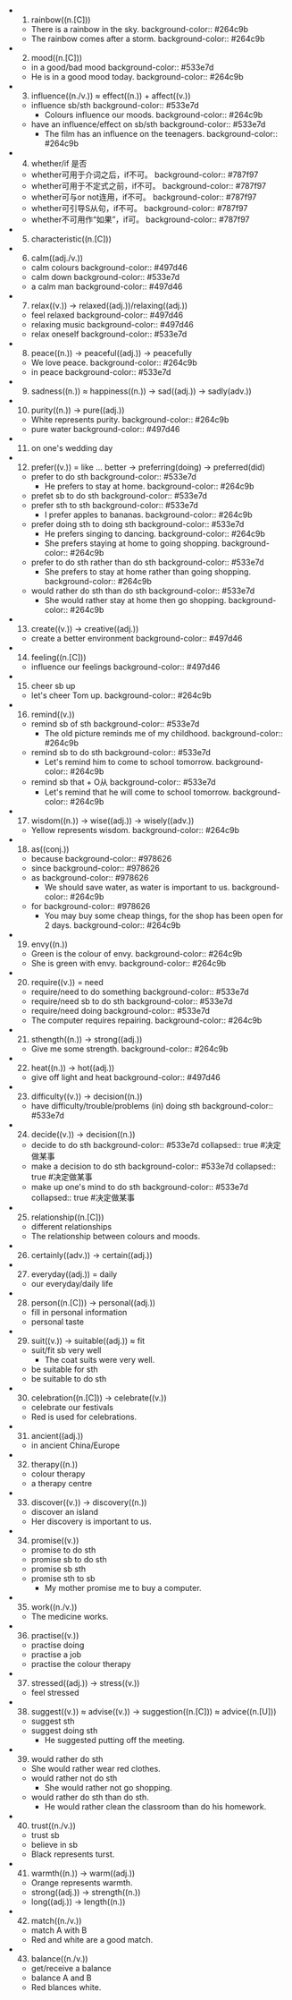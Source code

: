 - 1. rainbow((n.[C]))
	- There is a rainbow in the sky.
	  background-color:: #264c9b
	- The rainbow comes after a storm.
	  background-color:: #264c9b
- 2. mood((n.[C]))
	- in a good/bad mood
	  background-color:: #533e7d
	- He is in a good mood today.
	  background-color:: #264c9b
- 3. influence((n./v.)) ≈ effect((n.)) + affect((v.))
	- influence sb/sth
	  background-color:: #533e7d
		- Colours influence our moods.
		  background-color:: #264c9b
	- have an influence/effect on sb/sth
	  background-color:: #533e7d
		- The film has an influence on the teenagers.
		  background-color:: #264c9b
- 4. whether/if 是否
	- whether可用于介词之后，if不可。
	  background-color:: #787f97
	- whether可用于不定式之前，if不可。
	  background-color:: #787f97
	- whether可与or not连用，if不可。
	  background-color:: #787f97
	- whether可引导S从句，if不可。
	  background-color:: #787f97
	- whether不可用作“如果”，if可。
	  background-color:: #787f97
- 5. characteristic((n.[C]))
- 6. calm((adj./v.))
	- calm colours
	  background-color:: #497d46
	- calm down
	  background-color:: #533e7d
	- a calm man
	  background-color:: #497d46
- 7. relax((v.)) -> relaxed((adj.))/relaxing((adj.))
	- feel relaxed
	  background-color:: #497d46
	- relaxing music
	  background-color:: #497d46
	- relax oneself
	  background-color:: #533e7d
- 8. peace((n.)) -> peaceful((adj.)) -> peacefully
	- We love peace.
	  background-color:: #264c9b
	- in peace
	  background-color:: #533e7d
- 9. sadness((n.)) ≈ happiness((n.)) -> sad((adj.)) -> sadly(adv.))
- 10. purity((n.)) -> pure((adj.))
	- White represents purity.
	  background-color:: #264c9b
	- pure water
	  background-color:: #497d46
- 11. on one's wedding day
- 12. prefer((v.)) = like ... better -> preferring(doing) -> preferred(did)
	- prefer to do sth
	  background-color:: #533e7d
		- He prefers to stay at home.
		  background-color:: #264c9b
	- prefet sb to do sth
	  background-color:: #533e7d
	- prefer sth to sth
	  background-color:: #533e7d
		- I prefer apples to bananas.
		  background-color:: #264c9b
	- prefer doing sth to doing sth
	  background-color:: #533e7d
		- He prefers singing to dancing.
		  background-color:: #264c9b
		- She prefers staying at home to going shopping.
		  background-color:: #264c9b
	- prefer to do sth rather than do sth
	  background-color:: #533e7d
		- She prefers to stay at home rather than going shopping.
		  background-color:: #264c9b
	- would rather do sth than do sth
	  background-color:: #533e7d
		- She would rather stay at home then go shopping.
		  background-color:: #264c9b
- 13.  create((v.)) -> creative((adj.))
	- create a better environment
	  background-color:: #497d46
- 14. feeling((n.[C]))
	- influence our feelings
	  background-color:: #497d46
- 15. cheer sb up
	- let's cheer Tom up.
	  background-color:: #264c9b
- 16. remind((v.))
	- remind sb of sth
	  background-color:: #533e7d
		- The old picture reminds me of my childhood.
		  background-color:: #264c9b
	- remind sb to do sth
	  background-color:: #533e7d
		- Let's remind him to come to school tomorrow.
		  background-color:: #264c9b
	- remind sb that + O从
	  background-color:: #533e7d
		- Let's remind that he will come to school tomorrow.
		  background-color:: #264c9b
- 17. wisdom((n.)) -> wise((adj.)) -> wisely((adv.))
	- Yellow represents wisdom.
	  background-color:: #264c9b
- 18. as((conj.))
	- because
	  background-color:: #978626
	- since
	  background-color:: #978626
	- as
	  background-color:: #978626
		- We should save water, as water is important to us.
		  background-color:: #264c9b
	- for
	  background-color:: #978626
		- You may buy some cheap things, for the shop has been open for 2 days.
		  background-color:: #264c9b
- 19. envy((n.))
	- Green is the colour of envy.
	  background-color:: #264c9b
	- She is green with envy.
	  background-color:: #264c9b
- 20. require((v.)) = need
	- require/need to do something
	  background-color:: #533e7d
	- require/need sb to do sth
	  background-color:: #533e7d
	- require/need doing
	  background-color:: #533e7d
	- The computer requires repairing.
	  background-color:: #264c9b
- 21. sthength((n.)) -> strong((adj.))
	- Give me some strength.
	  background-color:: #264c9b
- 22. heat((n.)) -> hot((adj.))
	- give off light and heat
	  background-color:: #497d46
- 23. difficulty((v.)) -> decision((n.))
	- have difficulty/trouble/problems (in) doing sth
	  background-color:: #533e7d
- 24. decide((v.)) -> decision((n.))
	- decide to do sth
	  background-color:: #533e7d
	  collapsed:: true
	  #决定做某事
	- make a decision to do sth
	  background-color:: #533e7d
	  collapsed:: true
	  #决定做某事
	- make up one's mind to do sth
	  background-color:: #533e7d
	  collapsed:: true
	  #决定做某事
- 25. relationship((n.[C]))
	- different relationships
	- The relationship between colours and moods.
- 26. certainly((adv.)) -> certain((adj.))
- 27. everyday((adj.)) = daily
	- our everyday/daily life
- 28. person((n.[C])) -> personal((adj.))
	- fill in personal information
	- personal taste
- 29. suit((v.)) -> suitable((adj.)) ≈ fit
	- suit/fit sb very well
		- The coat suits were very well.
	- be suitable for sth
	- be suitable to do sth
- 30. celebration((n.[C])) -> celebrate((v.))
	- celebrate our festivals
	- Red is used for celebrations.
- 31. ancient((adj.))
	- in ancient China/Europe
- 32. therapy((n.))
	- colour therapy
	- a therapy centre
- 33. discover((v.)) -> discovery((n.))
	- discover an island
	- Her discovery is important to us.
- 34. promise((v.))
	- promise to do sth
	- promise sb to do sth
	- promise sb sth
	- promise sth to sb
		- My mother promise me to buy a computer.
- 35. work((n./v.))
	- The medicine works.
- 36. practise((v.))
	- practise doing
	- practise a job
	- practise the colour therapy
- 37. stressed((adj.)) -> stress((v.))
	- feel stressed
- 38. suggest((v.)) ≈ advise((v.)) -> suggestion((n.[C])) ≈ advice((n.[U]))
	- suggest sth
	- suggest doing sth
		- He suggested putting off the meeting.
- 39. would rather do sth
	- She would rather wear red clothes.
	- would rather not do sth
		- She would rather not go shopping.
	- would rather do sth than do sth.
		- He would rather clean the classroom than do his homework.
- 40. trust((n./v.))
	- trust sb
	- believe in sb
	- Black represents turst.
- 41. warmth((n.)) -> warm((adj.))
	- Orange represents warmth.
	- strong((adj.)) -> strength((n.))
	- long((adj.)) -> length((n.))
- 42. match((n./v.))
	- match A with B
	- Red and white are a good match.
- 43. balance((n./v.))
	- get/receive a balance
	- balance A and B
	- Red blances white.